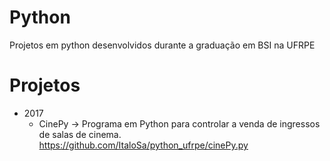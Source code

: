 # Python
Projetos em python desenvolvidos durante a graduação em BSI na UFRPE

# Projetos
- 2017
  - CinePy ->  Programa em Python para controlar a venda de ingressos de salas de cinema.
  https://github.com/ItaloSa/python_ufrpe/cinePy.py
